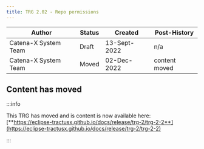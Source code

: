 ```yaml
---
title: TRG 2.02 - Repo permissions
---
```


| Author               | Status | Created      | Post-History  |
|----------------------|--------|--------------|---------------|
| Catena-X System Team | Draft  | 13-Sept-2022 | n/a           |
| Catena-X System Team | Moved  | 02-Dec-2022  | content moved |

## Content has moved

:::info

This TRG has moved and is content is now available
here: [**https://eclipse-tractusx.github.io/docs/release/trg-2/trg-2-2**](https://eclipse-tractusx.github.io/docs/release/trg-2/trg-2-2)

:::
